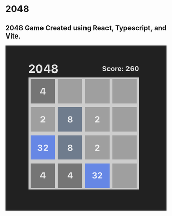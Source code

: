 # 2048

## 2048 Game Created using React, Typescript, and Vite.

![Game ScreenShot](game.png "2048")
